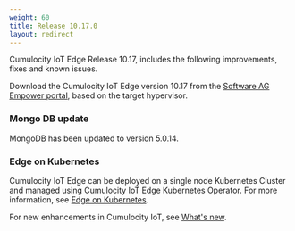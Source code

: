 ```yaml
---
weight: 60
title: Release 10.17.0
layout: redirect
---
```


Cumulocity IoT Edge Release 10.17, includes the following improvements, fixes and known issues.

Download the Cumulocity IoT Edge version 10.17 from the [Software AG Empower portal](https://empower.softwareag.com), based on the target hypervisor.

### Mongo DB update

MongoDB has been updated to version 5.0.14.

### Edge on Kubernetes

Cumulocity IoT Edge can be deployed on a single node Kubernetes Cluster and managed using Cumulocity IoT Edge Kubernetes Operator. For more information, see [Edge on Kubernetes](https://cumulocity.com/guides/c8y/k8-edge/k8-edge-introduction/).

<!-- ### Known issues

|<div style="width:100px">Ticket</div>|<div style="width:200px">Area</div>|Description
|:---|:---|:--- -->


For new enhancements in Cumulocity IoT, see [What's new](/release-10-17-0/whatsnew-10-17-0/).
